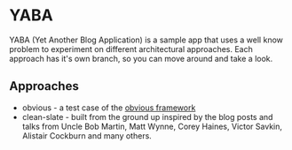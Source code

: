 YABA
====

YABA (Yet Another Blog Application) is a sample app that uses a well know
problem to experiment on different architectural approaches. Each approach has
it's own branch, so you can move around and take a look.

Approaches
----------
* obvious - a test case of the [obvious framework](https://github.com/RetroMocha/obvious)
* clean-slate - built from the ground up inspired by the blog posts and talks
from Uncle Bob Martin, Matt Wynne, Corey Haines, Victor Savkin, Alistair
Cockburn and many others.
